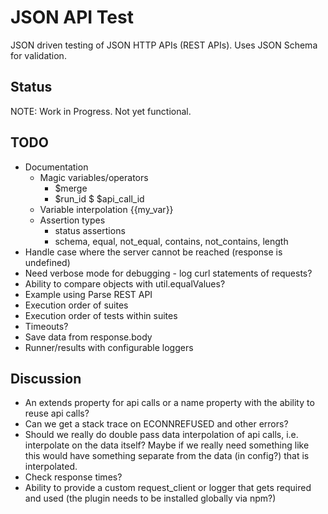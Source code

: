 # JSON API Test

JSON driven testing of JSON HTTP APIs (REST APIs). Uses JSON Schema for validation.

## Status

NOTE: Work in Progress. Not yet functional.

## TODO

* Documentation
  * Magic variables/operators
    * $merge
    * $run_id
    $ $api_call_id
  * Variable interpolation {{my_var}}
  * Assertion types
    * status assertions
    * schema, equal, not_equal, contains, not_contains, length
* Handle case where the server cannot be reached (response is undefined)
* Need verbose mode for debugging - log curl statements of requests?
* Ability to compare objects with util.equalValues?
* Example using Parse REST API
* Execution order of suites
* Execution order of tests within suites
* Timeouts?
* Save data from response.body
* Runner/results with configurable loggers

## Discussion

* An extends property for api calls or a name property with the ability to reuse api calls?
* Can we get a stack trace on ECONNREFUSED and other errors?
* Should we really do double pass data interpolation of api calls, i.e. interpolate on the data itself? Maybe if we really need something like this would have something separate from the data (in config?) that is interpolated.
* Check response times?
* Ability to provide a custom request_client or logger that gets required and used (the plugin needs to be installed globally via npm?)
